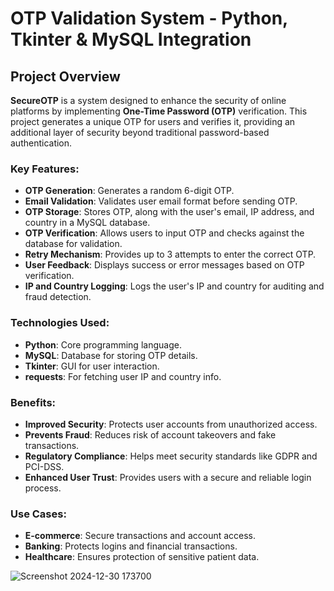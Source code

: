 # OTP Validation System - Python, Tkinter & MySQL Integration

## Project Overview
 
**SecureOTP** is a system designed to enhance the security of online platforms by implementing **One-Time Password (OTP)** verification. This project generates a unique OTP for users and verifies it, providing an additional layer of security beyond traditional password-based authentication.

### Key Features:
- **OTP Generation**: Generates a random 6-digit OTP.
- **Email Validation**: Validates user email format before sending OTP.
- **OTP Storage**: Stores OTP, along with the user's email, IP address, and country in a MySQL database.
- **OTP Verification**: Allows users to input OTP and checks against the database for validation.
- **Retry Mechanism**: Provides up to 3 attempts to enter the correct OTP.
- **User Feedback**: Displays success or error messages based on OTP verification.
- **IP and Country Logging**: Logs the user's IP and country for auditing and fraud detection.

### Technologies Used:
- **Python**: Core programming language.
- **MySQL**: Database for storing OTP details.
- **Tkinter**: GUI for user interaction.
- **requests**: For fetching user IP and country info.

### Benefits:
- **Improved Security**: Protects user accounts from unauthorized access.
- **Prevents Fraud**: Reduces risk of account takeovers and fake transactions.
- **Regulatory Compliance**: Helps meet security standards like GDPR and PCI-DSS.
- **Enhanced User Trust**: Provides users with a secure and reliable login process.

### Use Cases:
- **E-commerce**: Secure transactions and account access.
- **Banking**: Protects logins and financial transactions.
- **Healthcare**: Ensures protection of sensitive patient data.

![Screenshot 2024-12-30 173700](https://github.com/user-attachments/assets/531f0c6f-67f6-421e-b28b-2b05645e04ee)

